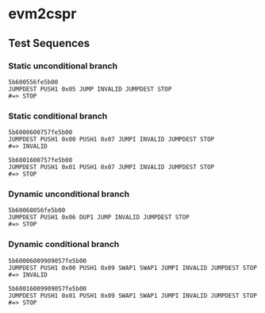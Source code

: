 # evm2cspr

## Test Sequences

### Static unconditional branch

```
5b600556fe5b00
JUMPDEST PUSH1 0x05 JUMP INVALID JUMPDEST STOP
#=> STOP
```

### Static conditional branch

```
5b6000600757fe5b00
JUMPDEST PUSH1 0x00 PUSH1 0x07 JUMPI INVALID JUMPDEST STOP
#=> INVALID
```

```
5b6001600757fe5b00
JUMPDEST PUSH1 0x01 PUSH1 0x07 JUMPI INVALID JUMPDEST STOP
#=> STOP
```

### Dynamic unconditional branch

```
5b60068056fe5b00
JUMPDEST PUSH1 0x06 DUP1 JUMP INVALID JUMPDEST STOP
#=> STOP
```

### Dynamic conditional branch

```
5b60006009909057fe5b00
JUMPDEST PUSH1 0x00 PUSH1 0x09 SWAP1 SWAP1 JUMPI INVALID JUMPDEST STOP
#=> INVALID
```

```
5b60016009909057fe5b00
JUMPDEST PUSH1 0x01 PUSH1 0x09 SWAP1 SWAP1 JUMPI INVALID JUMPDEST STOP
#=> STOP
```
